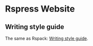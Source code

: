 # Rspress Website

## Writing style guide

The same as Rspack: [Writing style guide](https://github.com/web-infra-dev/rspack/tree/main/website#writing-style-guide).

